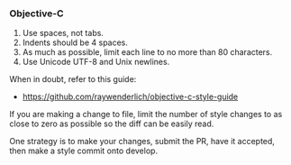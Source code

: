 ### Objective-C

1. Use spaces, not tabs.
2. Indents should be 4 spaces.
3. As much as possible, limit each line to no more than 80 characters.
4. Use Unicode UTF-8 and Unix newlines.

When in doubt, refer to this guide:

* https://github.com/raywenderlich/objective-c-style-guide

If you are making a change to file, limit the number of style changes to as close to zero as possible so the diff can be easily read.

One strategy is to make your changes, submit the PR, have it accepted, then make a style commit onto develop.
